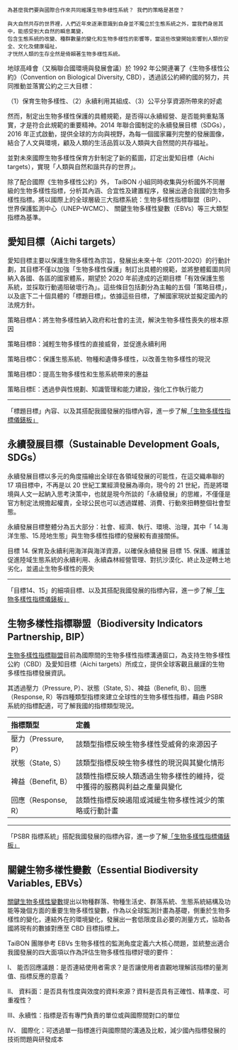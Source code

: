 
    為甚麼我們要與國際合作來共同維護生物多樣性系統？ 我們的策略是甚麼？
    
    與大自然共存的世界裡，人們近年來逐漸意識到自身並不獨立於生態系統之外，當我們身居其中，能感受到大自然的瞬息萬變，
    包含生態系統的改變、種群數量的變化和生物多樣性的影響等，當這些改變開始影響到人類的安全、文化及健康福祉，
    才恍然人類的生存全然是倚賴著生物多樣性系統。


地球高峰會（又稱聯合國環境與發展會議）於 1992 年公開連署了《生物多樣性公約》（Convention on Biological Diversity, CBD），透過該公約締約國的努力，共同推動並落實公約之三大目標：

（1）保育生物多樣性、（2）永續利用其組成、（3）公平分享資源所帶來的好處

然而，制定出生物多樣性保護的具體規範，是否得以永續經營、是否能夠重點落實，才是符合此規範的重要精神。2014 年聯合國制定的永續發展目標（SDGs），2016 年正式啟動，提供全球的方向與視野，為每一個國家羅列完整的發展圖像，結合了人文與環境，顧及人類的生活品質以及人類與大自然間的共存福祉。



並對未來國際生物多樣性保育方針制定了新的藍圖，訂定出愛知目標（Aichi targets），實現「人類與自然和諧共存的世界」。


除了配合國際《生物多樣性公約》外， TaiBON 小組同時收集與分析國外不同層級的生物多樣性指標，分析其內涵、合宜性及建置程序，發展出適合我國的生物多樣性指標。將以國際上的全球層級三大指標系統：生物多樣性指標聯盟（BIP）、世界保護監測中心（UNEP-WCMC）、 關鍵生物多樣性變數（EBVs）等三大類型指標為基準。


## 愛知目標（Aichi targets）

愛知目標主要以保護生物多樣性為宗旨，發展出未來十年（2011-2020）的行動計劃，其目標不僅以加強「生物多樣性保護」制訂出具體的規範，並將整體藍圖共同納入各國、各區的國家體系，期望於 2020 年前達成的近期目標「有效保護生態系統，並採取行動遏阻破壞行為」。這些條目包括劃分為主軸的五個「策略目標」，以及底下二十個具體的「標題目標」。依據這些目標，了解國家現狀並擬定國內的法規方針。

策略目標A：將生物多樣性納入政府和社會的主流，解決生物多樣性喪失的根本原因

策略目標B：減輕生物多樣性的直接威脅，並促進永續利用

策略目標C：保護生態系統、物種和遺傳多樣性，以改善生物多樣性的現況

策略目標D：提高生物多樣性和生態系統帶來的惠益

策略目標E：透過參與性規劃、知識管理和能力建設，強化工作執行能力

______________________________________________________________________________________________________________________________________
「標題目標」內容、以及其搭配我國發展的指標內容，進一步了解[「生物多樣性指標儀錶板」](/Indicator/Dashboard.md)



## 永續發展目標（Sustainable Development Goals, SDGs）

永續發展目標以多元的角度描繪出全球在各領域發展的可能性，在這交織串聯的 17 項目標中，不再是以 20 世紀工業經濟發展為導向，現今的 21 世紀，而是將環境與人文一起納入思考決策中，也就是現今所談的「永續發展」的思維，不僅僅是官方制定法規擔起權責，全球公民也可以透過媒體、消費、行動來扭轉整個社會型態。

永續發展目標整體分為五大部分：社會、經濟、執行、環境、治理，其中「 14.海洋生態、15.陸地生態」與生物多樣性指標的發展較有直接關係。

目標 14. 保育及永續利用海洋與海洋資源，以確保永續發展
目標 15. 保護、維護並促進陸域生態系統的永續利用、永續森林經營管理、對抗沙漠化、終止及逆轉土地劣化，並遏止生物多樣性的喪失 

______________________________________________________________________________________________________________________________________
「目標14、15」的細項目標、以及其搭配我國發展的指標內容，進一步了解[「生物多樣性指標儀錶板」](/Indicator/Dashboard.md)



## 生物多樣性指標聯盟（Biodiversity Indicators Partnership, BIP）

[生物多樣性指標聯盟](http://www.bipnational.net/)目前為國際間的生物多樣性指標溝通窗口，為支持生物多樣性公約（CBD）及愛知目標（Aichi targets）所成立，提供全球客觀且嚴謹的生物多樣性指標發展資訊。

其透過壓力（Pressure, P）、狀態（State, S）、裨益（Benefit, B）、回應（Response, R）等四種類型指標來建立全球性的生物多樣性指標，藉由 PSBR 系統的指標配適，可了解我國的指標類型現況。

| 指標類型 |定義|
| :---------------- |:-------------------------------------------------------------------------------------------   |
| 壓力（Pressure, P）| 該類型指標反映生物多樣性受威脅的來源因子|
| 狀態（State, S）|該類型指標反映生物多樣性的現況與其變化情形|
| 裨益（Benefit, B）|該類性指標反映人類透過生物多樣性的維持，從中獲得的服務與利益之產量與變化|
| 回應（Response, R）|該類性指標反映遏阻或減緩生物多樣性減少的策略或行動計畫|

______________________________________________________________________________________________________________________________________
「PSBR 指標系統」搭配我國發展的指標內容，進一步了解[「生物多樣性指標儀錶板」](/Indicator/Dashboard.md)



## 關鍵生物多樣性變數（Essential Biodiversity Variables, EBVs）

[關鍵生物多樣性變數](http://geobon.org/essential-biodiversity-variables/what-are-ebvs/)提出以物種群落、物種生活史、群落系統、生態系統結構及功能等幾個方面的重要生物多樣性變數，作為以全球監測計畫為基礎，側重於生物多樣性的變化，連結外在的環境變化，發展出一套低限度且必要的測量方式，協助各國將現有的數據對應至 CBD 目標指標上。

TaiBON 團隊參考 EBVs 生物多樣性的監測角度定義六大核心問題，並統整出適合我國發展的四大面項以作為評估生物多樣性指標好壞的要件：

I、  能否回應議題：是否連結使用者需求？是否讓使用者直觀地理解該指標的量測值、指標反應的意義？

II、 資料面：是否具有性度與效度的資料來源？資料是否具有正確性、精準度、可重複性？

III、永續性：指標是否有專門負責的單位或與國際間對口的單位

IV、 國際化：可透過單一指標進行與國際間的溝通及比較，減少國內指標發展的技術問題與研發成本


